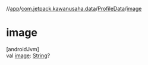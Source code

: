 //[app](../../../index.md)/[com.jetpack.kawanusaha.data](../index.md)/[ProfileData](index.md)/[image](image.md)

# image

[androidJvm]\
val [image](image.md): [String](https://kotlinlang.org/api/latest/jvm/stdlib/kotlin/-string/index.html)?
